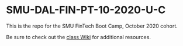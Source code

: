 # SMU-DAL-FIN-PT-10-2020-U-C

This is the repo for the SMU FinTech Boot Camp, October 2020 cohort.

Be sure to check out the [class Wiki](https://smu.bootcampcontent.com/SMU-Coding-Bootcamp/smu-dal-fin-pt-10-2020-u-c/-/wikis/home) for additional resources.
